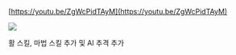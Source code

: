 ﻿[https://youtu.be/ZgWcPidTAyM](https://youtu.be/ZgWcPidTAyM)

![](https://scrap.kakaocdn.net/dn/bxoagm/hyUdQnYnos/ZNv2TzmxEe3CIGxxi6iDT1/img.jpg?width=1280&height=542&face=0_0_1280_542,https://scrap.kakaocdn.net/dn/hMQwJ/hyUdMlAjAj/BAP8kgxczegbilPiZRB3L1/img.jpg?width=1280&height=542&face=0_0_1280_542)

활 스킬, 마법 스킬 추가 및 AI 추격 추가